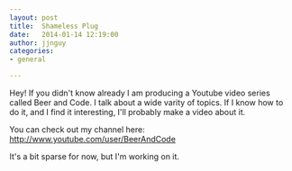```yaml
---
layout: post
title:  Shameless Plug
date:   2014-01-14 12:19:00
author: jjnguy
categories:
- general

---
```


Hey! If you didn't know already I am producing a Youtube video series called Beer and Code. 
I talk about a wide varity of topics. 
If I know how to do it, and I find it interesting, I'll probably make a video about it.

You can check out my channel here: http://www.youtube.com/user/BeerAndCode

It's a bit sparse for now, but I'm working on it.
